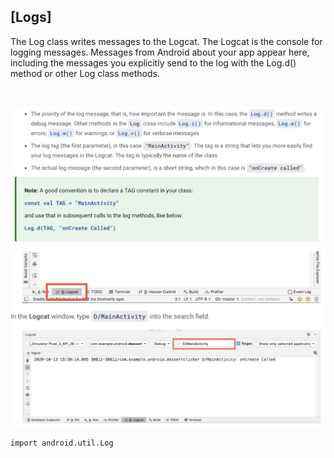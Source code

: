 ## [Logs]

The Log class writes messages to the Logcat. The Logcat is the console for logging messages. Messages from Android about your app appear here, including the messages you explicitly send to the log with the Log.d() method or other Log class methods.

<br>

![img](2.png)
![img](3.png)
<br>

```
import android.util.Log

```
